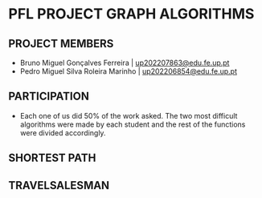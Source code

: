 # PFL PROJECT GRAPH ALGORITHMS

## PROJECT MEMBERS

- Bruno Miguel Gonçalves Ferreira | up202207863@edu.fe.up.pt
- Pedro Miguel Silva Roleira Marinho | up202206854@edu.fe.up.pt

## PARTICIPATION

- Each one of us did 50% of the work asked. The two most difficult algorithms were made by each student and the rest of the functions were divided accordingly.

 ## SHORTEST PATH





 ## TRAVELSALESMAN


 